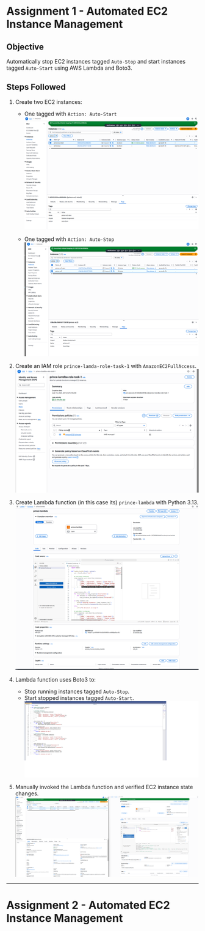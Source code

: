 # Assignment 1 - Automated EC2 Instance Management

## Objective

Automatically stop EC2 instances tagged `Auto-Stop` and start instances tagged `Auto-Start` using AWS Lambda and Boto3.

## Steps Followed

1. Create two EC2 instances:
    - One tagged with `Action: Auto-Start`
    ![prince-ec2-start](Screenshots/Screenshot-1-EC2-Auto-Stop-Start/ec2-start.png)



    - One tagged with `Action: Auto-Stop`
    ![prince-ec2-stop](Screenshots/Screenshot-1-EC2-Auto-Stop-Start/ec2-stop.png)

2. Create an IAM role `prince-lamda-role-task-1` with `AmazonEC2FullAccess`.
    ![prince-lamda-role-task-1](Screenshots/Screenshot-1-EC2-Auto-Stop-Start/iam-role.png)

3. Create Lambda function (in this case its) `prince-lambda` with Python 3.13.
    ![prince-lambda](Screenshots/Screenshot-1-EC2-Auto-Stop-Start/lambda-function.png)

4. Lambda function uses Boto3 to:
    - Stop running instances tagged `Auto-Stop`.
    - Start stopped instances tagged `Auto-Start`.
    ![python-boto-3-code](Screenshots/Screenshot-1-EC2-Auto-Stop-Start/python-boto-3-code.png)

5. Manually invoked the Lambda function and verified EC2 instance state changes.
    ![invoke-lambda-function](Screenshots/Screenshot-1-EC2-Auto-Stop-Start/invoke-lambda-function.png)


______________________________________________
# Assignment 2 - Automated EC2 Instance Management
